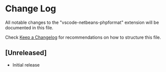 # Change Log

All notable changes to the "vscode-netbeans-phpformat" extension will be documented in this file.

Check [Keep a Changelog](http://keepachangelog.com/) for recommendations on how to structure this file.

## [Unreleased]

- Initial release